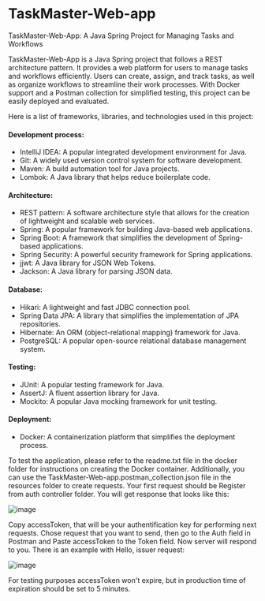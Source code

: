 # TaskMaster-Web-app

TaskMaster-Web-App: A Java Spring Project for Managing Tasks and Workflows

TaskMaster-Web-App is a Java Spring project that follows a REST architecture pattern. It provides a web platform for users to manage tasks and workflows efficiently. Users can create, assign, and track tasks, as well as organize workflows to streamline their work processes. With Docker support and a Postman collection for simplified testing, this project can be easily deployed and evaluated.

Here is a list of frameworks, libraries, and technologies used in this project:

#### Development process:

-   IntelliJ IDEA: A popular integrated development environment for Java.
-   Git: A widely used version control system for software development.
-   Maven: A build automation tool for Java projects.
-   Lombok: A Java library that helps reduce boilerplate code.

#### Architecture:

-   REST pattern: A software architecture style that allows for the creation of lightweight and scalable web services.
-   Spring: A popular framework for building Java-based web applications.
-   Spring Boot: A framework that simplifies the development of Spring-based applications.
-   Spring Security: A powerful security framework for Spring applications.
-   jjwt: A Java library for JSON Web Tokens.
-   Jackson: A Java library for parsing JSON data.

#### Database:

-   Hikari: A lightweight and fast JDBC connection pool.
-   Spring Data JPA: A library that simplifies the implementation of JPA repositories.
-   Hibernate: An ORM (object-relational mapping) framework for Java.
-   PostgreSQL: A popular open-source relational database management system.

#### Testing:

-   JUnit: A popular testing framework for Java.
-   AssertJ: A fluent assertion library for Java.
-   Mockito: A popular Java mocking framework for unit testing.

#### Deployment:

-   Docker: A containerization platform that simplifies the deployment process.

To test the application, please refer to the readme.txt file in the docker folder for instructions on creating the Docker container. Additionally, you can use the TaskMaster-Web-app.postman_collection.json file in the resources folder to create requests. Your first request should be Register from auth controller folder. You will get response that looks like this:

![image](https://github.com/SSDishnik/TaskMaster-Web-app/assets/76844297/1f5cb4f5-e616-45cf-9476-0460d5023556)

Copy accessToken, that will be your authentification key for performing next requests. Chose request that you want to send, then go to the Auth field in Postman and Paste accessToken to the Token field. Now server will respond to you. There is an example with Hello, issuer request:

![image](https://github.com/SSDishnik/TaskMaster-Web-app/assets/76844297/49550106-02c9-44a7-903b-e13387a88f4a)

For testing purposes accessToken won't expire, but in production time of expiration should be set to 5 minutes.
